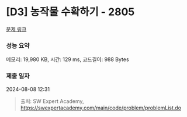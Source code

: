 # [D3] 농작물 수확하기 - 2805 

[문제 링크](https://swexpertacademy.com/main/code/problem/problemDetail.do?contestProbId=AV7GLXqKAWYDFAXB) 

### 성능 요약

메모리: 19,980 KB, 시간: 129 ms, 코드길이: 988 Bytes

### 제출 일자

2024-08-08 12:31



> 출처: SW Expert Academy, https://swexpertacademy.com/main/code/problem/problemList.do